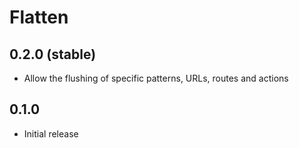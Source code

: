 # Flatten

## 0.2.0 (stable)

- Allow the flushing of specific patterns, URLs, routes and actions

## 0.1.0

- Initial release